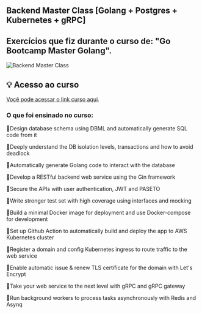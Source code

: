 ## Backend Master Class [Golang + Postgres + Kubernetes + gRPC]

## Exercícios que fiz durante o curso de: "Go Bootcamp Master Golang".

![Backend Master Class](https://github.com/biancamartinelli/Backend-Master-Class/assets/107266212/7bdf7c5d-b529-4adb-9b63-5b20c778f203)


## 💡 Acesso ao curso
[Você pode acessar o link curso aqui](https://www.udemy.com/course/backend-master-class-golang-postgresql-kubernetes/).


### O que foi ensinado no curso:

📍Design database schema using DBML and automatically generate SQL code from it

📍Deeply understand the DB isolation levels, transactions and how to avoid deadlock

📍Automatically generate Golang code to interact with the database

📍Develop a RESTful backend web service using the Gin framework

📍Secure the APIs with user authentication, JWT and PASETO

📍Write stronger test set with high coverage using interfaces and mocking

📍Build a minimal Docker image for deployment and use Docker-compose for development

📍Set up Github Action to automatically build and deploy the app to AWS Kubernetes cluster

📍Register a domain and config Kubernetes ingress to route traffic to the web service

📍Enable automatic issue & renew TLS certificate for the domain with Let's Encrypt

📍Take your web service to the next level with gRPC and gRPC gateway

📍Run background workers to process tasks asynchronously with Redis and Asynq
